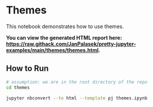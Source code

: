 # Themes

This notebook demonstrates how to use themes.

**You can view the generated HTML report here: https://raw.githack.com/JanPalasek/pretty-jupyter-examples/main/themes/themes.html.**

## How to Run

```sh
# assumption: we are in the root directory of the repo
cd themes

jupyter nbconvert --to html --template pj themes.ipynb
```